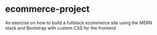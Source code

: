 # ecommerce-project
An exercise on how to build a fullstack ecommerce site using the MERN stack and Bootstrap with custom CSS for the frontend
